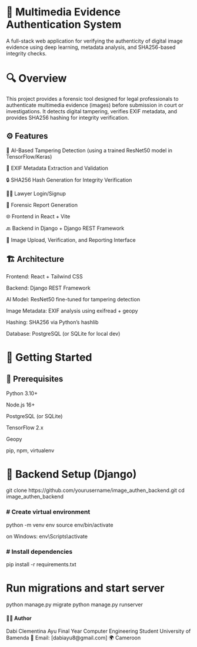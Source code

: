 <h1> 📸 Multimedia Evidence Authentication System </h1>
A full-stack web application for verifying the authenticity of digital image evidence using deep learning, metadata analysis, and SHA256-based integrity checks.

<h1>🔍 Overview</h1>
This project provides a forensic tool designed for legal professionals to authenticate multimedia evidence (images) before submission in court or investigations. It detects digital tampering, verifies EXIF metadata, and provides SHA256 hashing for integrity verification.

<h2>⚙️ Features</h2>
🧠 AI-Based Tampering Detection (using a trained ResNet50 model in TensorFlow/Keras)

📂 EXIF Metadata Extraction and Validation

🔒 SHA256 Hash Generation for Integrity Verification

👩‍⚖️ Lawyer Login/Signup

🧾 Forensic Report Generation

🌐 Frontend in React + Vite

🔙 Backend in Django + Django REST Framework

🧪 Image Upload, Verification, and Reporting Interface


<h2>🏗️ Architecture </h2>
Frontend: React + Tailwind CSS

Backend: Django REST Framework

AI Model: ResNet50 fine-tuned for tampering detection

Image Metadata: EXIF analysis using exifread + geopy

Hashing: SHA256 via Python’s hashlib

Database: PostgreSQL (or SQLite for local dev)


<h1>🚀 Getting Started</h1>
<h2>🔧 Prerequisites</h2>
Python 3.10+

Node.js 16+

PostgreSQL (or SQLite)

TensorFlow 2.x

Geopy

pip, npm, virtualenv

<h1> 🐍 Backend Setup (Django) </h1>
git clone https://github.com/yourusername/image_authen_backend.git
cd image_authen_backend

<h3> # Create virtual environment </h3>
python -m venv env
source env/bin/activate  

on Windows: env\Scripts\activate

<h3> # Install dependencies </h3>
pip install -r requirements.txt

# Run migrations and start server
python manage.py migrate
python manage.py runserver


<h4> 🙋‍♀️ Author </h4>
Dabi Clementina Ayu
Final Year Computer Engineering Student
University of Bamenda
📧 Email: [dabiayu8@gmail.com]
🌍 Cameroon
